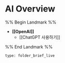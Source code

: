 # AI Overview

%% Begin Landmark %%
- **[[OpenAI]]**
	- [[ChatGPT 사용하기]]

%% End Landmark %%


```ccard
type: folder_brief_live
```

